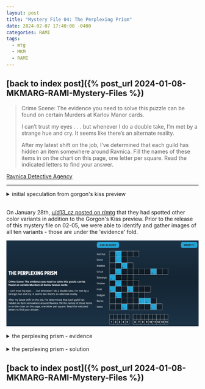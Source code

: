 ```yaml
---
layout: post
title: "Mystery File 04: The Perplexing Prism"
date: 2024-02-07 17:40:00 -0400
categories: RAMI
tags:
  - mtg
  - MKM
  - RAMI
---
```


## [back to index post]({% post_url 2024-01-08-MKMARG-RAMI-Mystery-Files %})

> Crime Scene: The evidence you need to solve this puzzle can be found on certain Murders at Karlov Manor cards.
> 
> I can’t trust my eyes . . . but whenever I do a double take, I’m met by a strange hue and cry. It seems like there’s an alternate reality.
> 
> After my latest shift on the job, I’ve determined that each guild has hidden an item somewhere around Ravnica. Fill the names of these items in on the chart on this page, one letter per square. Read the indicated letters to find your answer.

[Ravnica Detective Agency](https://magic.wizards.com/en/products/murders-at-karlov-manor/mystery-files)

---

<details>
<summary>initial speculation from gorgon's kiss preview</summary>
<p>
On January 16th, <a href="https://www.gcores.com/articles/176263">gcores posted their preview card</a>. It was posted with two versions - one with a red pillowcase, and one with a green. The article also had a blurb, the question is if Wizards gave it to them or if they wrote it themselves for fun (text translated from Chinese by my steadily degrading fluency.)

<a href="/assets/images/RAMI/04-gcores-gorgons-kiss.png" target="_blank"><img src="/assets/images/RAMI/04-gcores-gorgons-kiss.png" alt="GCORES Gorgon's Kiss Preview"></a>

> Oh? Did you notice any difference between the two above cards?

> What clues were left at the crime scene? What is the significance of the two different colors? The dichotomy of investigation and conclusion gives this enchantment plenty of suspense. This fits perfectly with theme of the new set Murders at Karlov Manor

> The same card having different art is setup for this set's puzzles. Determining the murderer, crime scene, and murder weapon - how can these ideas be realized within the framework of Magic: The Gathering? I trust that as more cards are revealed, we'll be able to glimpse the full picture.

I can't tell if the article just wants to talk about adapting murder mystery tropes to a card game, or if the different colors *are* actually significant. On January 18th, the high res card art went up on the card gallery, and it was only the red pillowcase version, for whatever that means.
</p></details>
<br>

On January 28th, [u/d13_cz posted on r/mtg](https://reddit.com/r/mtg/comments/1ad307z/some_cards_in_mkm_will_have_different_printing/) that they had spotted other color variants in addition to the Gorgon's Kiss preview. Prior to the release of this mystery file on 02-05, we were able to identify and gather images of all ten variants - those are under the 'evidence' fold.

![](/assets/images/RAMI/04-prompt.png)

<details>
<summary>the perplexing prism - evidence</summary>
<p>
Here are all of the known color variants. I've formatted the captions as `[difference] [card gallery color]/[variant color]`

<div style="align-items: stretch; display: flex; flex-wrap: wrap; justify-content: space-evenly; text-align: center;"><figure style="display: flex; flex-flow: column; margin: 2px; position: relative; text-decoration: none; width: calc(50% - 4px);"><a href="/assets/images/RAMI/04-torch.png"><img style="height: 100%; margin: 0px; object-fit: cover; width: 100%;" src="/assets/images/RAMI/04-torch.png" alt=""></a><figcaption style="font-size: calc(min(4.6vw, 170%) * 0.54); line-height: 100%; margin-top: 0.2rem;">Lampshade Blue/Green (via u/Gear_NO-7)</figcaption></figure><figure style="display: flex; flex-flow: column; margin: 2px; position: relative; text-decoration: none; width: calc(50% - 4px);"><a href="/assets/images/RAMI/04-wojek.png"><img style="height: 100%; margin: 0px; object-fit: cover; width: 100%;" src="/assets/images/RAMI/04-wojek.png" alt=""></a><figcaption style="font-size: calc(min(4.6vw, 170%) * 0.54); line-height: 100%; margin-top: 0.2rem;">Feather Blue/Red (via u/Gear_NO-7)</figcaption></figure><figure style="display: flex; flex-flow: column; margin: 2px; position: relative; text-decoration: none; width: calc(50% - 4px);"><a href="/assets/images/RAMI/04-auditor.png"><img style="height: 100%; margin: 0px; object-fit: cover; width: 100%;" src="/assets/images/RAMI/04-auditor.png" alt=""></a><figcaption style="font-size: calc(min(4.6vw, 170%) * 0.54); line-height: 100%; margin-top: 0.2rem;">Ink Blue/Black</figcaption></figure><figure style="display: flex; flex-flow: column; margin: 2px; position: relative; text-decoration: none; width: calc(50% - 4px);"><a href="/assets/images/RAMI/04-meddler.png"><img style="height: 100%; margin: 0px; object-fit: cover; width: 100%;" src="/assets/images/RAMI/04-meddler.png" alt=""></a><figcaption style="font-size: calc(min(4.6vw, 170%) * 0.54); line-height: 100%; margin-top: 0.2rem;">Curtains Red/White (via <a href="https://reddit.com/r/mtg/comments/1ad307z/some_cards_in_mkm_will_have_different_printing/">u/d13_cz</a>)</figcaption></figure><figure style="display: flex; flex-flow: column; margin: 2px; position: relative; text-decoration: none; width: calc(50% - 4px);"><a href="/assets/images/RAMI/04-setback.png"><img style="height: 100%; margin: 0px; object-fit: cover; width: 100%;" src="/assets/images/RAMI/04-setback.png" alt=""></a><figcaption style="font-size: calc(min(4.6vw, 170%) * 0.54); line-height: 100%; margin-top: 0.2rem;">Bottle Black/Green (via <a href="https://reddit.com/r/mtg/comments/1ad307z/some_cards_in_mkm_will_have_different_printing/">u/d13_cz</a>)</figcaption></figure><figure style="display: flex; flex-flow: column; margin: 2px; position: relative; text-decoration: none; width: calc(50% - 4px);"><a href="/assets/images/RAMI/04-gorgons.png"><img style="height: 100%; margin: 0px; object-fit: cover; width: 100%;" src="/assets/images/RAMI/04-gorgons.png" alt=""></a><figcaption style="font-size: calc(min(4.6vw, 170%) * 0.54); line-height: 100%; margin-top: 0.2rem;">Pillowcase Red/Green (via <a href="https://reddit.com/r/mtg/comments/1ad307z/some_cards_in_mkm_will_have_different_printing/">u/d13_cz</a>)</figcaption></figure><figure style="display: flex; flex-flow: column; margin: 2px; position: relative; text-decoration: none; width: calc(50% - 4px);"><a href="/assets/images/RAMI/04-crocodelf.png"><img style="height: 100%; margin: 0px; object-fit: cover; width: 100%;" src="/assets/images/RAMI/04-crocodelf.png" alt=""></a><figcaption style="font-size: calc(min(4.6vw, 170%) * 0.54); line-height: 100%; margin-top: 0.2rem;">Rope White/Green (via <a href="https://reddit.com/r/magicTCG/comments/1ah7xhs/mkm_arg_all_current_known_color_variation_cards/komwq8z/">u/arciele</a>)</figcaption></figure><figure style="display: flex; flex-flow: column; margin: 2px; position: relative; text-decoration: none; width: calc(50% - 4px);"><a href="/assets/images/RAMI/04-whipcracker.png"><img style="height: 100%; margin: 0px; object-fit: cover; width: 100%;" src="/assets/images/RAMI/04-whipcracker.png" alt=""></a><figcaption style="font-size: calc(min(4.6vw, 170%) * 0.54); line-height: 100%; margin-top: 0.2rem;">Whip Red/Black (via <a href="https://reddit.com/r/magicTCG/comments/1aheg4t/help/">u/Galactic-bagel</a>)</figcaption></figure><figure style="display: flex; flex-flow: column; margin: 2px; position: relative; text-decoration: none; width: calc(50% - 4px);"><a href="/assets/images/RAMI/04-monitor.png"><img style="height: 100%; margin: 0px; object-fit: cover; width: 100%;" src="/assets/images/RAMI/04-monitor.png" alt=""></a><figcaption style="font-size: calc(min(4.6vw, 170%) * 0.54); line-height: 100%; margin-top: 0.2rem;">Picture Frame White/Black (via <a href="https://reddit.com/r/magicTCG/comments/1ahi2no/another_clue">u/Kerakis</a>)</figcaption></figure><figure style="display: flex; flex-flow: column; margin: 2px; position: relative; text-decoration: none; width: calc(50% - 4px);"><a href="/assets/images/RAMI/04-breakout.png"><img style="height: 100%; margin: 0px; object-fit: cover; width: 100%;" src="/assets/images/RAMI/04-breakout.png" alt=""></a><figcaption style="font-size: calc(min(4.6vw, 170%) * 0.54); line-height: 100%; margin-top: 0.2rem;">Smoke Blue/White (via <a href="https://youtu.be/T3Lh8pg0Aao?t=478">MTG North</a>)</figcaption></figure>
</div><div style="text-align: right; font-size: min(1.87vw, 70%); opacity: 0.7; line-height: 100%;"> made with @nex3's <a href="https://nex3.github.io/cohost-image-grid/">grid generator</a></div>
</p></details>
<br>
<details>
<summary>the perplexing prism - solution</summary>
<p>
Once you find all the variants, this puzzle is pretty easy. Just fill in the objects on the RDA website as prompted and it'll spit out the answer for you - Dimir Informant. The connected MKM card is Furtive Courier, bearing the same sealed letter

<div style="align-items: stretch; display: flex; flex-wrap: wrap; justify-content: space-evenly; text-align: center;"><figure style="display: flex; flex-flow: column; margin: 2px; position: relative; text-decoration: none; width: calc(50% - 4px);"><a href="/assets/images/RAMI/04-grn-36-dimir-informant.jpg"><img style="height: 100%; margin: 0px; object-fit: cover; width: 100%;" src="/assets/images/RAMI/04-grn-36-dimir-informant.jpg" alt=""></a></figure><figure style="display: flex; flex-flow: column; margin: 2px; position: relative; text-decoration: none; width: calc(50% - 4px);"><a href="/assets/images/RAMI/04-mkm-59-furtive-courier.jpg"><img style="height: 100%; margin: 0px; object-fit: cover; width: 100%;" src="/assets/images/RAMI/04-mkm-59-furtive-courier.jpg" alt=""></a></figure></div><div style="text-align: right; font-size: min(1.87vw, 70%); opacity: 0.7; line-height: 100%;"> made with @nex3's <a href="https://nex3.github.io/cohost-image-grid/">grid generator</a></div>
</p></details>

## [back to index post]({% post_url 2024-01-08-MKMARG-RAMI-Mystery-Files %})
